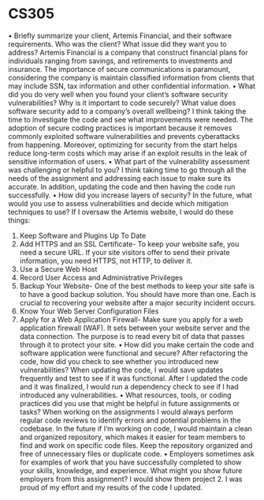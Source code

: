 # CS305
•	Briefly summarize your client, Artemis Financial, and their software requirements. Who was the client? What issue did they want you to address?  Artemis Financial is a company that construct financial plans for individuals ranging from savings, and retirements to investments and insurance. The importance of secure communications is paramount, considering the company is maintain classified information from clients that may include SSN, tax information and other confidential information.
•	What did you do very well when you found your client’s software security vulnerabilities? Why is it important to code securely? What value does software security add to a company’s overall wellbeing? I think taking the time to investigate the code and see what improvements were needed. The adoption of secure coding practices is important because it removes commonly exploited software vulnerabilities and prevents cyberattacks from happening. Moreover, optimizing for security from the start helps reduce long-term costs which may arise if an exploit results in the leak of sensitive information of users.
•	What part of the vulnerability assessment was challenging or helpful to you? 
I think taking time to go through all the needs of the assignment and addressing each issue to make sure its accurate. In addition, updating the code and then having the code run successfully.
•	How did you increase layers of security? In the future, what would you use to assess vulnerabilities and decide which mitigation techniques to use? If I oversaw the Artemis website, I would do these things:
1.	Keep Software and Plugins Up To Date
2.	Add HTTPS and an SSL Certificate- To keep your website safe, you need a secure URL. If your site visitors offer to send their private information, you need HTTPS, not HTTP, to deliver it.
3.	Use a Secure Web Host
4.	Record User Access and Administrative Privileges
5.	Backup Your Website- One of the best methods to keep your site safe is to have a good backup solution. You should have more than one. Each is crucial to recovering your website after a major security incident occurs.
6.	Know Your Web Server Configuration Files
7.	Apply for a Web Application Firewall- Make sure you apply for a web application firewall (WAF). It sets between your website server and the data connection. The purpose is to read every bit of data that passes through it to protect your site.
•	How did you make certain the code and software application were functional and secure? After refactoring the code, how did you check to see whether you introduced new vulnerabilities? When updating the code, I would save updates frequently and test to see if it was functional. After I updated the code and it was finalized, I would run a dependency check to see if I had introduced any vulnerabilities.
•	What resources, tools, or coding practices did you use that might be helpful in future assignments or tasks?  When working on the assignments I would always perform regular code reviews to identify errors and potential problems in the codebase. In the future if I’m working on code, I would maintain a clean and organized repository, which makes it easier for team members to find and work on specific code files. Keep the repository organized and free of unnecessary files or duplicate code.
•	Employers sometimes ask for examples of work that you have successfully completed to show your skills, knowledge, and experience. What might you show future employers from this assignment? I would show them project 2. I was proud of my effort and my results of the code I updated. 
